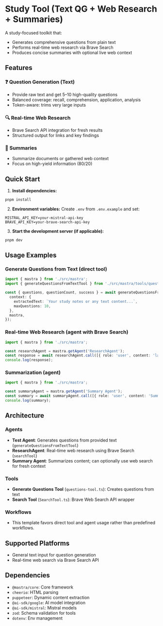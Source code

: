 # Study Tool (Text QG + Web Research + Summaries)

A study-focused toolkit that:
- Generates comprehensive questions from plain text
- Performs real-time web research via Brave Search
- Produces concise summaries with optional live web context

## Features

### ❓ Question Generation (Text)
- Provide raw text and get 5–10 high-quality questions
- Balanced coverage: recall, comprehension, application, analysis
- Token-aware: trims very large inputs

### 🔍 Real-time Web Research
- Brave Search API integration for fresh results
- Structured output for links and key findings

### 📝 Summaries
- Summarize documents or gathered web context
- Focus on high-yield information (80/20)


## Quick Start

1. **Install dependencies:**
```bash
pnpm install
```

2. **Environment variables:** Create `.env` from `.env.example` and set:
```env
MISTRAL_API_KEY=your-mistral-api-key
BRAVE_API_KEY=your-brave-search-api-key
```

3. **Start the development server (if applicable):**
```bash
pnpm dev
```

## Usage Examples

### Generate Questions from Text (direct tool)
```typescript
import { mastra } from './src/mastra';
import { generateQuestionsFromTextTool } from './src/mastra/tools/questions-tool';

const { questions, questionCount, success } = await generateQuestionsFromTextTool.execute({
  context: {
    extractedText: `Your study notes or any text content...`,
    maxQuestions: 10,
  },
  mastra,
});
```

### Real-time Web Research (agent with Brave Search)
```typescript
import { mastra } from './src/mastra';

const researchAgent = mastra.getAgent('ResearchAgent');
const response = await researchAgent.call([{ role: 'user', content: 'latest on transformer architectures' }]);
console.log(response);
```

### Summarization (agent)
```typescript
import { mastra } from './src/mastra';

const summaryAgent = mastra.getAgent('Summary Agent');
const summary = await summaryAgent.call([{ role: 'user', content: 'Summarize: <paste your text here>' }]);
console.log(summary);
```

## Architecture

### Agents
- **Test Agent**: Generates questions from provided text (`generateQuestionsFromTextTool`)
- **ResearchAgent**: Real-time web research using Brave Search (`searchTool`)
- **Summary Agent**: Summarizes content; can optionally use web search for fresh context

### Tools
- **Generate Questions Tool** (`questions-tool.ts`): Creates questions from text
- **Search Tool** (`SearchTool.ts`): Brave Web Search API wrapper

### Workflows
- This template favors direct tool and agent usage rather than predefined workflows.

## Supported Platforms

- General text input for question generation
- Real-time web search via Brave Search API

## Dependencies

- `@mastra/core`: Core framework
- `cheerio`: HTML parsing
- `puppeteer`: Dynamic content extraction
- `@ai-sdk/google`: AI model integration
- `@ai-sdk/mistral`: Mistral models
- `zod`: Schema validation for tools
- `dotenv`: Env management
